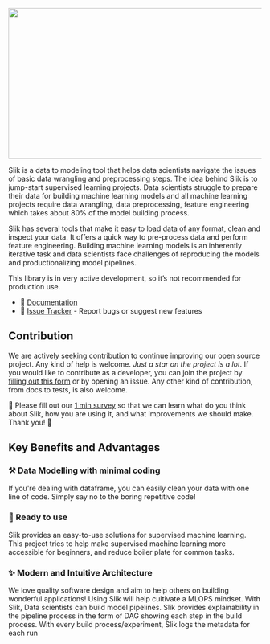 <p align="center">


 <img  src="https://github.com/Sensei-akin/slik_python_package/blob/staging/docs/html/_images/SLIK-LOGO-BLACK-2.jpg" width=900 height=300>

</p>

Slik is a data to modeling tool that helps data scientists navigate the issues of basic data wrangling and preprocessing steps. The idea behind Slik is to jump-start supervised learning projects. Data scientists struggle to prepare their data for building machine learning models and all machine learning projects require data wrangling, data preprocessing, feature engineering which takes about 80% of the model building process.

Slik has several tools that make it easy to load data of any format, clean and inspect your data. It offers a quick way to pre-process data and perform feature engineering. Building machine learning models is an inherently iterative task and data scientists face challenges of reproducing the models and productionalizing model pipelines.


This library is in very active development, so it’s not recommended for production use.

- 📖 [Documentation](https://sensei-akin.github.io/slik_python_package/html/index.html)
- 🐞 [Issue Tracker](https://github.com/AdesholaAfolabi/slik_python_package/issues) - Report bugs or suggest new features


## Contribution

We are actively seeking contribution to continue improving our open source project. Any kind of help is welcome. *Just a star on the project is a lot.* If you would like to contribute as a developer, you can join the project by [filling out this form](https://forms.gle/s88QBMXEzfaRB66s6) or by opening an issue. Any other kind of contribution, from docs to tests, is also welcome.


📣 Please fill out our [1 min survey](https://forms.gle/oGusaJK9QCTdimkg9) so that we can learn what do you think about Slik, how you are using it, and what improvements we should make. Thank you! 👯


## Key Benefits and Advantages
### ⚒ Data Modelling with minimal coding
If you're dealing with dataframe, you can easily clean your data with one line of code. Simply say no to the boring repetitive code!

### 🚀 Ready to use
Slik provides an easy-to-use solutions for supervised machine learning. This project tries to help make supervised machine learning more accessible for beginners, and reduce boiler plate for common tasks.

### ✨️ Modern and Intuitive Architecture
We love quality software design and aim to help others on building wonderful applications! Using Slik will help cultivate a MLOPS mindset. With Slik, Data scientists can build model pipelines. Slik provides explainability in the pipeline process in the form of DAG showing each step in the build process. With every build process/experiment, Slik logs the metadata for each run
